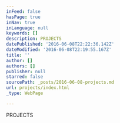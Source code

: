 ```yaml
---
inFeed: false
hasPage: true
inNav: true
inLanguage: null
keywords: []
description: PROJECTS
datePublished: '2016-06-08T22:22:36.142Z'
dateModified: '2016-06-08T22:19:55.167Z'
title: ''
author: []
authors: []
publisher: null
starred: false
sourcePath: _posts/2016-06-08-projects.md
url: projects/index.html
_type: WebPage

---
```

PROJECTS